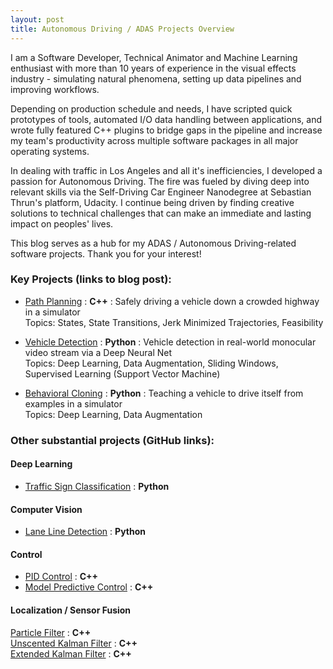 ```yaml
---
layout: post
title: Autonomous Driving / ADAS Projects Overview
---
```

I am a Software Developer, Technical Animator and Machine Learning enthusiast with more than 10 years of experience in the visual effects industry - simulating natural phenomena, setting up data pipelines and improving workflows.

Depending on production schedule and needs, I have scripted quick prototypes of tools, automated I/O data handling between applications, and wrote fully featured C++ plugins to bridge gaps in the pipeline and increase my team's productivity across multiple software packages in all major operating systems.

In dealing with traffic in Los Angeles and all it's inefficiencies, I developed a passion for Autonomous Driving. The fire was fueled by diving deep into relevant skills via the Self-Driving Car Engineer Nanodegree at Sebastian Thrun's platform, Udacity. I continue being driven by finding creative solutions to technical challenges that can make an immediate and lasting impact on peoples' lives.

This blog serves as a hub for my ADAS / Autonomous Driving-related software projects. Thank you for your interest!

### Key Projects (links to blog post):
- [Path Planning](https://merbar.github.io/Path-Planning/) : **C++** : Safely driving a vehicle down a crowded highway in a simulator  
Topics: States, State Transitions, Jerk Minimized Trajectories, Feasibility

- [Vehicle Detection](https://merbar.github.io/Vehicle-Detection/) : **Python** : Vehicle detection in real-world monocular video stream via a Deep Neural Net  
Topics: Deep Learning, Data Augmentation, Sliding Windows, Supervised Learning (Support Vector Machine)

- [Behavioral Cloning](https://merbar.github.io/Behavioral-Cloning/) : **Python** : Teaching a vehicle to drive itself from examples in a simulator  
Topics: Deep Learning, Data Augmentation

### Other substantial projects (GitHub links):

#### Deep Learning
- [Traffic Sign Classification](https://github.com/merbar/CarND-Traffic-Signs)  : **Python**

#### Computer Vision
- [Lane Line Detection](https://github.com/merbar/CarND-Advanced-Lane-Lines) : **Python**

#### Control
- [PID Control](https://github.com/merbar/CarND-PID-Control-Project) : **C++**  
- [Model Predictive Control](https://github.com/merbar/CarND-MPC-Project) : **C++**

#### Localization / Sensor Fusion
[Particle Filter](https://github.com/merbar/CarND-Kidnapped-Vehicle-Project) : **C++**  
[Unscented Kalman Filter](https://github.com/merbar/CarND-Unscented-Kalman-Filter-Project) : **C++**  
[Extended Kalman Filter](https://github.com/merbar/CarND-Extended-Kalman-Filter-Project) : **C++**
